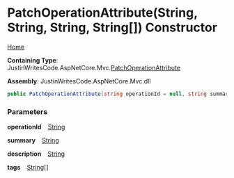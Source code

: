 # PatchOperationAttribute\(String, String, String, String\[\]\) Constructor

[Home](../../../README.md)

**Containing Type**: JustinWritesCode\.AspNetCore\.Mvc\.[PatchOperationAttribute](../README.md)

**Assembly**: JustinWritesCode\.AspNetCore\.Mvc\.dll

```csharp
public PatchOperationAttribute(string operationId = null, string summary = "Update an existing resource from a partial model object", string description = "Update an existing resource from a partial model object", string[] tags = null)
```

### Parameters

**operationId** &ensp; [String](https://docs.microsoft.com/en-us/dotnet/api/system.string)

**summary** &ensp; [String](https://docs.microsoft.com/en-us/dotnet/api/system.string)

**description** &ensp; [String](https://docs.microsoft.com/en-us/dotnet/api/system.string)

**tags** &ensp; [String](https://docs.microsoft.com/en-us/dotnet/api/system.string)\[\]